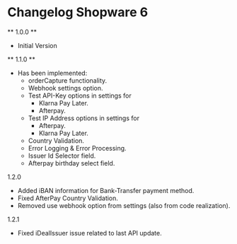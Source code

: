 # Changelog Shopware 6

** 1.0.0 **

* Initial Version

** 1.1.0 **

* Has been implemented: 
    * orderCapture functionality.
    * Webhook settings option.
    * Test API-Key options in settings for 
        * Klarna Pay Later.
        * Afterpay.
    * Test IP Address options in settings for 
        * Afterpay.
        * Klarna Pay Later.
    * Country Validation.
    * Error Logging & Error Processing.
    * Issuer Id Selector field.
    * Afterpay birthday select field.

1.2.0

* Added iBAN information for Bank-Transfer payment method.
* Fixed AfterPay Country Validation. 
* Removed use webhook option from settings (also from code realization).

1.2.1

* Fixed iDealIssuer issue related to last API update.
